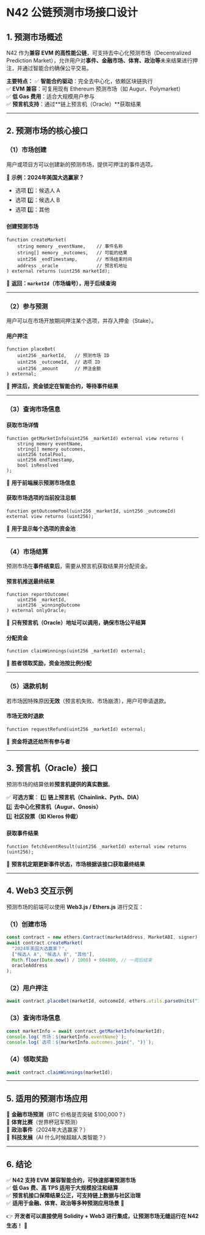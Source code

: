 # **N42 公链预测市场接口设计**

## **1. 预测市场概述**
N42 作为**兼容 EVM 的高性能公链**，可支持去中心化预测市场（Decentralized Prediction Market），允许用户对**事件、金融市场、体育、政治等**未来结果进行押注，并通过智能合约确保公平交易。  

**主要特点：**
✅ **智能合约驱动**：完全去中心化，依赖区块链执行  
✅ **EVM 兼容**：可复用现有 Ethereum 预测市场（如 Augur、Polymarket）  
✅ **低 Gas 费用**：适合大规模用户参与  
✅ **预言机支持**：通过**链上预言机（Oracle）**获取结果  

---

## **2. 预测市场的核心接口**
### **（1）市场创建**
用户或项目方可以创建新的预测市场，提供可押注的事件选项。

📌 **示例：2024年美国大选赢家？**
- 选项 1️⃣：候选人 A  
- 选项 2️⃣：候选人 B  
- 选项 3️⃣：其他  

#### **创建预测市场**
```solidity
function createMarket(
    string memory _eventName,    // 事件名称
    string[] memory _outcomes,   // 可能的结果
    uint256 _endTimestamp,       // 市场结束时间
    address _oracle              // 预言机地址
) external returns (uint256 marketId);
```
📌 **返回：`marketId`（市场编号），用于后续查询**  

---

### **（2）参与预测**
用户可以在市场开放期间押注某个选项，并存入押金（Stake）。

#### **用户押注**
```solidity
function placeBet(
    uint256 _marketId,   // 预测市场 ID
    uint256 _outcomeId,  // 选项 ID
    uint256 _amount      // 押注金额
) external;
```
📌 **押注后，资金锁定在智能合约，等待事件结果**  

---

### **（3）查询市场信息**
#### **获取市场详情**
```solidity
function getMarketInfo(uint256 _marketId) external view returns (
    string memory eventName,
    string[] memory outcomes,
    uint256 totalPool,
    uint256 endTimestamp,
    bool isResolved
);
```
📌 **用于前端展示预测市场信息**  

#### **获取市场选项的当前投注总额**
```solidity
function getOutcomePool(uint256 _marketId, uint256 _outcomeId) external view returns (uint256);
```
📌 **用于显示每个选项的资金池**  

---

### **（4）市场结算**
预测市场在**事件结束后**，需要从预言机获取结果并分配资金。

#### **预言机推送最终结果**
```solidity
function reportOutcome(
    uint256 _marketId,
    uint256 _winningOutcome
) external onlyOracle;
```
📌 **只有预言机（Oracle）地址可以调用，确保市场公平结算**  

#### **分配资金**
```solidity
function claimWinnings(uint256 _marketId) external;
```
📌 **胜者领取奖励，资金池按比例分配**  

---

### **（5）退款机制**
若市场因特殊原因**无效**（预言机失败、市场崩溃），用户可申请退款。

#### **市场无效时退款**
```solidity
function requestRefund(uint256 _marketId) external;
```
📌 **资金将退还给所有参与者**  

---

## **3. 预言机（Oracle）接口**
预测市场的结算依赖**预言机提供的真实数据**。

✅ **可选方案**：
1️⃣ **链上预言机（Chainlink、Pyth、DIA）**  
2️⃣ **去中心化预言机（Augur、Gnosis）**  
3️⃣ **社区投票（如 Kleros 仲裁）**  

#### **获取事件结果**
```solidity
function fetchEventResult(uint256 _marketId) external view returns (uint256);
```
📌 **预言机定期更新事件状态，市场根据该接口获取最终结果**  

---

## **4. Web3 交互示例**
预测市场的前端可以使用 **Web3.js / Ethers.js** 进行交互：

### **（1）创建市场**
```javascript
const contract = new ethers.Contract(marketAddress, MarketABI, signer);
await contract.createMarket(
  "2024年美国大选赢家？",
  ["候选人 A", "候选人 B", "其他"],
  Math.floor(Date.now() / 1000) + 604800, // 一周后结束
  oracleAddress
);
```

### **（2）用户押注**
```javascript
await contract.placeBet(marketId, outcomeId, ethers.utils.parseUnits("10", "ether"));
```

### **（3）查询市场信息**
```javascript
const marketInfo = await contract.getMarketInfo(marketId);
console.log(`市场：${marketInfo.eventName}`);
console.log(`选项：${marketInfo.outcomes.join(", ")}`);
```

### **（4）领取奖励**
```javascript
await contract.claimWinnings(marketId);
```

---

## **5. 适用的预测市场应用**
🔹 **金融市场预测**（BTC 价格是否突破 $100,000？）  
🔹 **体育比赛**（世界杯冠军预测）  
🔹 **政治事件**（2024年大选赢家？）  
🔹 **科技发展**（AI 什么时候超越人类智能？）  

---

## **6. 结论**
✅ **N42 支持 EVM 兼容智能合约，可快速部署预测市场**  
✅ **低 Gas 费、高 TPS 适用于大规模投注和结算**  
✅ **预言机接口保障结果公正，可支持链上数据与社区治理**  
✅ **适用于金融、体育、政治等多种预测应用场景** 🚀

👉 **开发者可以直接使用 Solidity + Web3 进行集成，让预测市场无缝运行在 N42 生态！** 🎯
